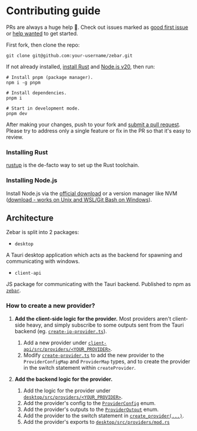 # Contributing guide

PRs are always a huge help 💛. Check out issues marked as [good first issue](https://github.com/glzr-io/zebar/issues?q=is%3Aissue+is%3Aopen+label%3A%22good+first+issue%22) or [help wanted](https://github.com/glzr-io/zebar/issues?q=is%3Aissue+is%3Aopen+label%3A%22help+wanted%22) to get started.

First fork, then clone the repo:

```shell
git clone git@github.com:your-username/zebar.git
```

If not already installed, [install Rust](#installing-rust) and [Node.js v20](#installing-nodejs), then run:

```shell
# Install pnpm (package manager).
npm i -g pnpm

# Install dependencies.
pnpm i

# Start in development mode.
pnpm dev
```

After making your changes, push to your fork and [submit a pull request](https://github.com/glzr-io/zebar/pulls). Please try to address only a single feature or fix in the PR so that it's easy to review.

### Installing Rust

[rustup](https://rustup.rs/) is the de-facto way to set up the Rust toolchain.

### Installing Node.js

Install Node.js via the [official download](https://nodejs.org/en/download) or a version manager like NVM ([download - works on Unix and WSL/Git Bash on Windows](https://github.com/nvm-sh/nvm#installing-and-updating)).

## Architecture

Zebar is split into 2 packages:

- `desktop`

A Tauri desktop application which acts as the backend for spawning and communicating with windows.

- `client-api`

JS package for communicating with the Tauri backend. Published to npm as [`zebar`](https://www.npmjs.com/package/zebar).

### How to create a new provider?

1. **Add the client-side logic for the provider.** Most providers aren't client-side heavy, and simply subscribe to some outputs sent from the Tauri backend (eg. [`create-ip-provider.ts`](https://github.com/glzr-io/zebar/tree/main/packages/client-api/src/providers/ip/create-ip-provider.ts)).

   1. Add a new provider under [`client-api/src/providers/<YOUR_PROVIDER>`](https://github.com/glzr-io/zebar/tree/main/packages/client-api/src/providers).
   2. Modify [`create-provider.ts`](https://github.com/glzr-io/zebar/blob/main/packages/client-api/src/providers/create-provider.ts) to add the new provider to the `ProviderConfigMap` and `ProviderMap` types, and to create the provider in the switch statement within `createProvider`.

2. **Add the backend logic for the provider.**

   1. Add the logic for the provider under [`desktop/src/providers/<YOUR_PROVIDER>`](https://github.com/glzr-io/zebar/tree/main/packages/desktop/src/providers).
   2. Add the provider's config to the [`ProviderConfig`](https://github.com/glzr-io/zebar/blob/main/packages/desktop/src/providers/provider_config.rs) enum.
   3. Add the provider's outputs to the [`ProviderOutput`](https://github.com/glzr-io/zebar/blob/main/packages/desktop/src/providers/provider_output.rs) enum.
   4. Add the provider to the switch statement in [`create_provider(...)`](https://github.com/glzr-io/zebar/blob/main/packages/desktop/src/providers/provider_ref.rs#L163).
   5. Add the provider's exports to [`desktop/src/providers/mod.rs`](https://github.com/glzr-io/zebar/blob/main/packages/desktop/src/providers/mod.rs)
